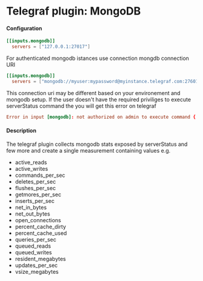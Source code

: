 # Telegraf plugin: MongoDB

#### Configuration

```toml
[[inputs.mongodb]]
  servers = ["127.0.0.1:27017"]
```

For authenticated mongodb istances use connection mongdb connection URI

```toml
[[inputs.mongodb]]
  servers = ["mongodb://myuser:mypassword@myinstance.telegraf.com:27601/mydatabasename?authMechanism=PLAIN&authSource=$external"]
```
This connection uri may be different based on your environement and mongodb setup. If the user doesn't have the required priviliges to execute serverStatus command the you will get this error on telegraf

```toml
Error in input [mongodb]: not authorized on admin to execute command { serverStatus: 1, recordStats: 0 }
```

#### Description

The telegraf plugin collects mongodb stats exposed by serverStatus and few more and create a single measurement containing values e.g.
 * active_reads
 * active_writes
 * commands_per_sec
 * deletes_per_sec
 * flushes_per_sec
 * getmores_per_sec
 * inserts_per_sec
 * net_in_bytes
 * net_out_bytes
 * open_connections
 * percent_cache_dirty
 * percent_cache_used
 * queries_per_sec
 * queued_reads
 * queued_writes
 * resident_megabytes
 * updates_per_sec
 * vsize_megabytes
 
 
 
